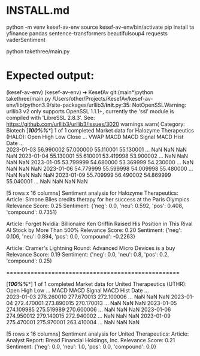 # INSTALL.md

python -m venv kesef-av-env
source kesef-av-env/bin/activate
pip install ta yfinance pandas sentence-transformers beautifulsoup4 requests vaderSentiment

python takethree/main.py


# Expected output:

(kesef-av-env) (kesef-av-env) ➜  KesefAv git:(main*)python takethree/main.py
/Users/other/Projects/KesefAv/kesef-av-env/lib/python3.9/site-packages/urllib3/__init__.py:35: NotOpenSSLWarning: urllib3 v2 only supports OpenSSL 1.1.1+, currently the 'ssl' module is compiled with 'LibreSSL 2.8.3'. See: https://github.com/urllib3/urllib3/issues/3020
  warnings.warn(
Category: Biotech
[*********************100%%**********************]  1 of 1 completed
Market data for Halozyme Therapeutics (HALO):
                 Open       High        Low      Close  ...  VWAP  MACD  MACD Signal  MACD Hist
Date                                                    ...                                    
2023-01-03  56.990002  57.000000  55.110001  55.130001  ...   NaN   NaN          NaN        NaN
2023-01-04  55.130001  55.610001  53.419998  53.900002  ...   NaN   NaN          NaN        NaN
2023-01-05  53.799999  54.680000  53.369999  54.230000  ...   NaN   NaN          NaN        NaN
2023-01-06  54.779999  55.599998  54.009998  55.480000  ...   NaN   NaN          NaN        NaN
2023-01-09  55.709999  56.490002  54.869999  55.040001  ...   NaN   NaN          NaN        NaN

[5 rows x 16 columns]
Sentiment analysis for Halozyme Therapeutics:
Article: Simone Biles credits therapy for her success at the Paris Olympics
Relevance Score: 0.25
Sentiment: {'neg': 0.0, 'neu': 0.592, 'pos': 0.408, 'compound': 0.7351}


Article: Forget Nvidia: Billionaire Ken Griffin Raised His Position in This Rival AI Stock by More Than 500%
Relevance Score: 0.20
Sentiment: {'neg': 0.106, 'neu': 0.894, 'pos': 0.0, 'compound': -0.2263}


Article: Cramer's Lightning Round: Advanced Micro Devices is a buy
Relevance Score: 0.19
Sentiment: {'neg': 0.0, 'neu': 0.8, 'pos': 0.2, 'compound': 0.25}



==================================================

[*********************100%%**********************]  1 of 1 completed
Market data for United Therapeutics (UTHR):
                  Open        High         Low  ...  MACD  MACD Signal  MACD Hist
Date                                            ...                              
2023-01-03  276.260010  277.670013  272.100006  ...   NaN          NaN        NaN
2023-01-04  272.470001  273.890015  270.170013  ...   NaN          NaN        NaN
2023-01-05  274.109985  275.519989  270.600006  ...   NaN          NaN        NaN
2023-01-06  274.950012  279.140015  272.940002  ...   NaN          NaN        NaN
2023-01-09  275.470001  275.970001  263.410004  ...   NaN          NaN        NaN

[5 rows x 16 columns]
Sentiment analysis for United Therapeutics:
Article: Analyst Report: Bread Financial Holdings, Inc.
Relevance Score: 0.21
Sentiment: {'neg': 0.0, 'neu': 1.0, 'pos': 0.0, 'compound': 0.0}